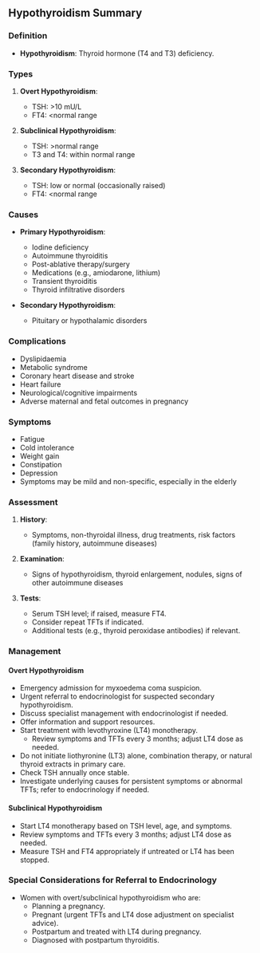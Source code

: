 ## Hypothyroidism Summary

### Definition
- **Hypothyroidism**: Thyroid hormone (T4 and T3) deficiency.

### Types
1. **Overt Hypothyroidism**:
   - TSH: >10 mU/L
   - FT4: <normal range

2. **Subclinical Hypothyroidism**:
   - TSH: >normal range
   - T3 and T4: within normal range

3. **Secondary Hypothyroidism**:
   - TSH: low or normal (occasionally raised)
   - FT4: <normal range

### Causes
- **Primary Hypothyroidism**:
  - Iodine deficiency
  - Autoimmune thyroiditis
  - Post-ablative therapy/surgery
  - Medications (e.g., amiodarone, lithium)
  - Transient thyroiditis
  - Thyroid infiltrative disorders

- **Secondary Hypothyroidism**:
  - Pituitary or hypothalamic disorders

### Complications
- Dyslipidaemia
- Metabolic syndrome
- Coronary heart disease and stroke
- Heart failure
- Neurological/cognitive impairments
- Adverse maternal and fetal outcomes in pregnancy

### Symptoms
- Fatigue
- Cold intolerance
- Weight gain
- Constipation
- Depression
- Symptoms may be mild and non-specific, especially in the elderly

### Assessment
1. **History**:
   - Symptoms, non-thyroidal illness, drug treatments, risk factors (family history, autoimmune diseases)

2. **Examination**:
   - Signs of hypothyroidism, thyroid enlargement, nodules, signs of other autoimmune diseases

3. **Tests**:
   - Serum TSH level; if raised, measure FT4.
   - Consider repeat TFTs if indicated.
   - Additional tests (e.g., thyroid peroxidase antibodies) if relevant.

### Management
#### Overt Hypothyroidism
- Emergency admission for myxoedema coma suspicion.
- Urgent referral to endocrinologist for suspected secondary hypothyroidism.
- Discuss specialist management with endocrinologist if needed.
- Offer information and support resources.
- Start treatment with levothyroxine (LT4) monotherapy.
  - Review symptoms and TFTs every 3 months; adjust LT4 dose as needed.
- Do not initiate liothyronine (LT3) alone, combination therapy, or natural thyroid extracts in primary care.
- Check TSH annually once stable.
- Investigate underlying causes for persistent symptoms or abnormal TFTs; refer to endocrinology if needed.

#### Subclinical Hypothyroidism
- Start LT4 monotherapy based on TSH level, age, and symptoms.
- Review symptoms and TFTs every 3 months; adjust LT4 dose as needed.
- Measure TSH and FT4 appropriately if untreated or LT4 has been stopped.

### Special Considerations for Referral to Endocrinology
- Women with overt/subclinical hypothyroidism who are:
  - Planning a pregnancy.
  - Pregnant (urgent TFTs and LT4 dose adjustment on specialist advice).
  - Postpartum and treated with LT4 during pregnancy.
  - Diagnosed with postpartum thyroiditis.